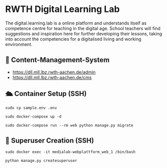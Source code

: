 # RWTH Digital Learning Lab

The digital.learning.lab is a online platform and understands itself as competence centre for teaching in the digital age. School teachers will find suggestions and inspiration here for further developing their lessons, taking into account the competencies for a digitalised living and working environment.

## 🔐 Content-Management-System

- https://dll.mll.lbz.rwth-aachen.de/admin
- https://dll.mll.lbz.rwth-aachen.de/cms

## 🛳 Container Setup (SSH)
```
sudo cp sample.env .env
```
```
sudo docker-compose up -d
```
```
sudo docker-compose run --rm web python manage.py migrate
```

## 🦸 Superuser Creation (SSH)
```
sudo docker exec -it medialab-webplattform_web_1 /bin/bash
```
```
python manage.py createsuperuser
```
